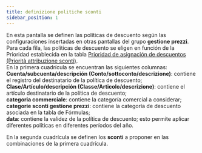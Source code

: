 ```yaml
---
title: definizione politiche sconti
sidebar_position: 1
---
```


En esta pantalla se definen las políticas de descuento según las configuraciones insertadas en otras pantallas del grupo **gestione prezzi**. Para cada fila, las políticas de descuento se eligen en función de la Prioridad establecida en la tabla [Prioridad de asignación de descuentos (Priorità attribuzione sconti)](/docs/sales/price-control/priority).  
En la primera cuadrícula se encuentran las siguientes columnas:  
**Cuenta/subcuenta/descripción (Conto/sottoconto/descrizione)**: contiene el registro del destinatario de la política de descuento;  
**Clase/Artículo/descripción (Classe/Articolo/descrizione)**: contiene el artículo destinatario de la política de descuento;  
**categoria commerciale**: contiene la categoría comercial a considerar;  
**categorie sconti gestione prezzi**: contiene la categoría de descuento asociada en la tabla de Fórmulas;  
**data**: contiene la validez de la política de descuento; esto permite aplicar diferentes políticas en diferentes períodos del año.

En la segunda cuadrícula se definen los **sconti** a proponer en las combinaciones de la primera cuadrícula.